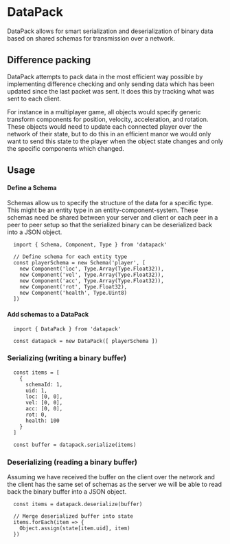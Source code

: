 # DataPack

DataPack allows for smart serialization and deserialization of binary data based on shared schemas for transmission over a network.


## Difference packing

DataPack attempts to pack data in the most efficient way possible by implementing difference checking and only sending data which has been updated since the last packet was sent. It does this by tracking what was sent to each client.

For instance in a multiplayer game, all objects would specify generic transform components for position, velocity, acceleration, and rotation. These objects would need to update each connected player over the network of their state, but to do this in an efficient manor we would only want to send this state to the player when the object state changes and only the specific components which changed.

## Usage

#### Define a Schema

Schemas allow us to specify the structure of the data for a specific
type. This might be an entity type in an entity-component-system. These schemas need be shared between your server and client or each peer in a peer to peer setup so that the serialized binary can be deserialized back into a JSON object.

```
  import { Schema, Component, Type } from 'datapack'

  // Define schema for each entity type
  const playerSchema = new Schema('player', [
    new Component('loc', Type.Array(Type.Float32)),
    new Component('vel', Type.Array(Type.Float32)),
    new Component('acc', Type.Array(Type.Float32)),
    new Component('rot', Type.Float32),
    new Component('health', Type.Uint8)
  ])
```

#### Add schemas to a DataPack

```
  import { DataPack } from 'datapack'

  const datapack = new DataPack([ playerSchema ])
```

### Serializing (writing a binary buffer)

```
  const items = [
    {
      schemaId: 1,
      uid: 1,
      loc: [0, 0],
      vel: [0, 0],
      acc: [0, 0],
      rot: 0,
      health: 100
    }
  ]

  const buffer = datapack.serialize(items)

```

### Deserializing (reading a binary buffer)

Assuming we have received the buffer on the client over the network and the client has the same set of schemas as the server we will be able to read back the binary buffer into a JSON object.

```
  const items = datapack.deserialize(buffer)

  // Merge deserialized buffer into state
  items.forEach(item => {
    Object.assign(state[item.uid], item)
  })  
```
